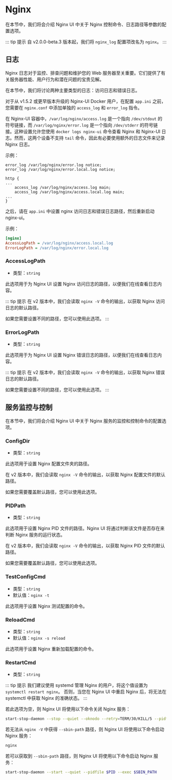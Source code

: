 # Nginx

在本节中，我们将会介绍 Nginx UI 中关于 Nginx 控制命令、日志路径等参数的配置选项。

::: tip 提示
自 v2.0.0-beta.3 版本起，我们将 `nginx_log` 配置项改名为 `nginx`。
:::


## 日志
Nginx 日志对于监控、排查问题和维护您的 Web 服务器至关重要。它们提供了有关服务器性能、用户行为和潜在问题的宝贵见解。

在本节中，我们将讨论两种主要类型的日志：访问日志和错误日志。

对于从 v1.5.2 或更早版本升级的 Nginx-UI Docker 用户，在配置 `app.ini` 之前，您需要在 `nginx.conf`
中添加单独的 `access_log` 和 `error_log` 指令。

在 Nginx-UI 容器中，`/var/log/nginx/access.log` 是一个指向 `/dev/stdout` 的符号链接，而 `/var/log/nginx/error.log`
是一个指向 `/dev/stderr` 的符号链接。这种设置允许您使用 `docker logs nginx-ui` 命令查看 Nginx 和 Nginx-UI 日志。然而，这两个设备不支持
`tail` 命令，因此有必要使用额外的日志文件来记录 Nginx 日志。

示例：

```nginx
error_log /var/log/nginx/error.log notice;
error_log /var/log/nginx/error.local.log notice;

http {
...
    access_log /var/log/nginx/access.log main;
    access_log /var/log/nginx/access.local.log main;
...
}
```

之后，请在 `app.ini` 中设置 nginx 访问日志和错误日志路径，然后重新启动 nginx-ui。

示例：

```ini
[nginx]
AccessLogPath = /var/log/nginx/access.local.log
ErrorLogPath = /var/log/nginx/error.local.log
```

### AccessLogPath

- 类型：`string`

此选项用于为 Nginx UI 设置 Nginx 访问日志的路径，以便我们在线查看日志内容。

::: tip 提示
在 v2 版本中，我们会读取 `nginx -V` 命令的输出，以获取 Nginx 访问日志的默认路径。

如果您需要设置不同的路径，您可以使用此选项。
:::

### ErrorLogPath

- 类型：`string`

此选项用于为 Nginx UI 设置 Nginx 错误日志的路径，以便我们在线查看日志内容。

::: tip 提示
在 v2 版本中，我们会读取 `nginx -V` 命令的输出，以获取 Nginx 错误日志的默认路径。

如果您需要设置不同的路径，您可以使用此选项。
:::

## 服务监控与控制

在本节中，我们将会介绍 Nginx UI 中关于 Nginx 服务的监控和控制命令的配置选项。

### ConfigDir
- 类型：`string`

此选项用于设置 Nginx 配置文件夹的路径。

在 v2 版本中，我们会读取 `nginx -V` 命令的输出，以获取 Nginx 配置文件的默认路径。

如果您需要覆盖默认路径，您可以使用此选项。

### PIDPath
- 类型：`string`

此选项用于设置 Nginx PID 文件的路径。Nginx UI 将通过判断该文件是否存在来判断 Nginx 服务的运行状态。

在 v2 版本中，我们会读取 `nginx -V` 命令的输出，以获取 Nginx PID 文件的默认路径。

如果您需要覆盖默认路径，您可以使用此选项。

### TestConfigCmd
- 类型：`string`
- 默认值：`nginx -t`

此选项用于设置 Nginx 测试配置的命令。

### ReloadCmd
- 类型：`string`
- 默认值：`nginx -s reload`

此选项用于设置 Nginx 重新加载配置的命令。

### RestartCmd
- 类型：`string`

::: tip 提示
我们建议使用 systemd 管理 Nginx 的用户，将这个值设置为 `systemctl restart nginx`。
否则，当您在 Nginx UI 中重启 Nginx 后，将无法在 systemctl 中获取 Nginx 的准确状态。
:::

若此选项为空，则 Nginx UI 将使用以下命令关闭 Nginx 服务：

```bash
start-stop-daemon --stop --quiet --oknodo --retry=TERM/30/KILL/5 --pidfile $PID
```

若无法从 `nginx -V` 中获得 `--sbin-path` 路径，则 Nginx UI 将使用以下命令启动 Nginx 服务：

```bash
nginx
```

若可以获取到 `--sbin-path` 路径，则 Nginx UI 将使用以下命令启动 Nginx 服务：

```bash
start-stop-daemon --start --quiet --pidfile $PID --exec $SBIN_PATH
```


